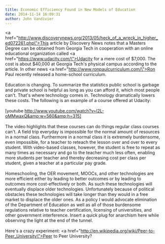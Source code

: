 ```yaml
---
title: Economic Efficiency Found in New Models of Education
date: 2014-11-14 16:09:31
author: John Vandivier
---
```




<a href=\"http://www.discoverynews.org/2013/05/heck_of_a_wreck_in_higher_ed072261.php\">This article</a> by Discovery News notes that a Masters Degree can be obtained from Georgia Tech in cooperation with an online educational organization called <a href=\"https://www.udacity.com/\">Udacity</a> for a mere cost of $7,000. The cost is about $40,000 at Georgia Tech's physical campus according to the article. In other news <a href=\"http://www.ronpaulcurriculum.com/\">Ron Paul recently released a home-school curriculum</a>.<br /><br />Education is changing. To summarize the statistics public school is garbage and private school is helpful as long as you can afford it, which most people can't. That's where technology comes in. Technology dramatically lowers these costs. The following is an example of a course offered at Udacity:<br /><br />[youtube http://www.youtube.com/watch?v=l2L-oMMwaxQ&amp;w=560&amp;h=315]<br /><br />The video highlights that these courses can do things regular class courses can't. A field trip everyday is impossible for the normal amount of resources in a normal class. Furthermore in a normal class it is extremely burdensome, even impossible, for a teacher to reteach the lesson over and over to every student. With video-based classes, however, the student is free to repeat as many times as necessary and go to the teacher much less often, enabling more students per teacher and thereby decreasing cost per class per student, given a teacher at a particular pay grade.<br /><br />Homeschooling, the OER movement, MOOCs, and other technologies are more efficient either by leading to better outcomes or by leading to outcomes more cost-effectively or both. As such these technologies will eventually displace older technologies. Unfortunately because of political obstacles these technologies will take longer than they would in a free market to displace the older ones. As a policy I would advocate elimination of the Department of Education as well as all of those burdensome regulations relative to teacher certification, licensing of universities, and other government interference. Insert a quick plug for anarchism here while observing the light at the end of the tunnel.<br /><br />Here's a crazy experiment: <a href=\"http://en.wikipedia.org/wiki/Peer-to-Peer_University\">Peer to Peer University</a>?